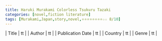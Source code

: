 ```yaml
---
title: Haruki Murakami Colorless Tsukuru Tazaki
categories: [novel,fiction literature]
tags: [Murakami,Japan,story,novel,⭐⭐⭐⭐⭐⭐⭐⭐☆☆ 8/10]
---
```

        
| Title | tt |
| Author | tt  |
| Publication Date | tt   |
| Country | tt |
| Genre | tt  |
        